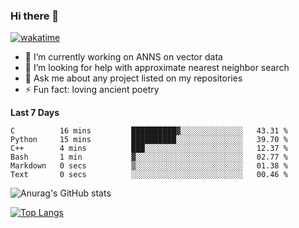 ### Hi there 👋

[![wakatime](https://wakatime.com/badge/user/8906da98-c623-4aff-ac00-99cb42e09b38.svg)](https://wakatime.com/@8906da98-c623-4aff-ac00-99cb42e09b38)

- 🔭 I’m currently working on ANNS on vector data
- 🤔 I’m looking for help with approximate nearest neighbor search
- 💬 Ask me about any project listed on my repositories
- ⚡ Fun fact: loving ancient poetry


**Last 7 Days**
<!--START_SECTION:waka-->

```text
C          16 mins         ██████████▓░░░░░░░░░░░░░░   43.31 %
Python     15 mins         ██████████░░░░░░░░░░░░░░░   39.70 %
C++        4 mins          ███░░░░░░░░░░░░░░░░░░░░░░   12.37 %
Bash       1 min           ▓░░░░░░░░░░░░░░░░░░░░░░░░   02.77 %
Markdown   0 secs          ▒░░░░░░░░░░░░░░░░░░░░░░░░   01.38 %
Text       0 secs          ░░░░░░░░░░░░░░░░░░░░░░░░░   00.46 %
```

<!--END_SECTION:waka-->

![Anurag's GitHub stats](https://github-readme-stats.vercel.app/api?username=matchyc&count_private=true&show_icons=true&theme=vue)

[![Top Langs](https://github-readme-stats.vercel.app/api/top-langs/?username=matchyc&langs_count=4&&hide=perl,raku,html,javascript,shell,roff,prolog)](https://github.com/anuraghazra/github-readme-stats)
